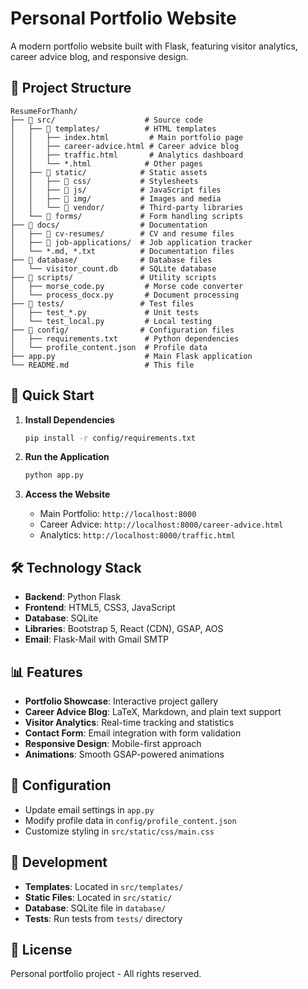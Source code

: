 # Personal Portfolio Website

A modern portfolio website built with Flask, featuring visitor analytics, career advice blog, and responsive design.

## 📁 Project Structure

```
ResumeForThanh/
├── 📁 src/                    # Source code
│   ├── 📁 templates/          # HTML templates
│   │   ├── index.html         # Main portfolio page
│   │   ├── career-advice.html # Career advice blog
│   │   ├── traffic.html       # Analytics dashboard
│   │   └── *.html            # Other pages
│   ├── 📁 static/            # Static assets
│   │   ├── 📁 css/           # Stylesheets
│   │   ├── 📁 js/            # JavaScript files
│   │   ├── 📁 img/           # Images and media
│   │   └── 📁 vendor/        # Third-party libraries
│   └── 📁 forms/             # Form handling scripts
├── 📁 docs/                  # Documentation
│   ├── 📁 cv-resumes/        # CV and resume files
│   ├── 📁 job-applications/  # Job application tracker
│   └── *.md, *.txt          # Documentation files
├── 📁 database/              # Database files
│   └── visitor_count.db     # SQLite database
├── 📁 scripts/               # Utility scripts
│   ├── morse_code.py         # Morse code converter
│   └── process_docx.py       # Document processing
├── 📁 tests/                 # Test files
│   ├── test_*.py             # Unit tests
│   └── test_local.py         # Local testing
├── 📁 config/                # Configuration files
│   ├── requirements.txt      # Python dependencies
│   └── profile_content.json  # Profile data
├── app.py                    # Main Flask application
└── README.md                 # This file
```

## 🚀 Quick Start

1. **Install Dependencies**
   ```bash
   pip install -r config/requirements.txt
   ```

2. **Run the Application**
   ```bash
   python app.py
   ```

3. **Access the Website**
   - Main Portfolio: `http://localhost:8000`
   - Career Advice: `http://localhost:8000/career-advice.html`
   - Analytics: `http://localhost:8000/traffic.html`

## 🛠️ Technology Stack

- **Backend**: Python Flask
- **Frontend**: HTML5, CSS3, JavaScript
- **Database**: SQLite
- **Libraries**: Bootstrap 5, React (CDN), GSAP, AOS
- **Email**: Flask-Mail with Gmail SMTP

## 📊 Features

- **Portfolio Showcase**: Interactive project gallery
- **Career Advice Blog**: LaTeX, Markdown, and plain text support
- **Visitor Analytics**: Real-time tracking and statistics
- **Contact Form**: Email integration with form validation
- **Responsive Design**: Mobile-first approach
- **Animations**: Smooth GSAP-powered animations

## 📝 Configuration

- Update email settings in `app.py`
- Modify profile data in `config/profile_content.json`
- Customize styling in `src/static/css/main.css`

## 🔧 Development

- **Templates**: Located in `src/templates/`
- **Static Files**: Located in `src/static/`
- **Database**: SQLite file in `database/`
- **Tests**: Run tests from `tests/` directory

## 📄 License

Personal portfolio project - All rights reserved.
